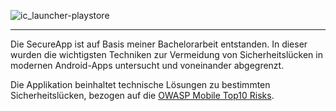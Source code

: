 ![ic_launcher-playstore](https://user-images.githubusercontent.com/71799051/104077814-78403300-521b-11eb-9bbc-059cbb2c8d12.png)

***

Die SecureApp ist auf Basis meiner Bachelorarbeit entstanden. In dieser wurden die wichtigsten Techniken zur Vermeidung von Sicherheitslücken in modernen Android-Apps untersucht und voneinander abgegrenzt.

Die Applikation beinhaltet technische Lösungen zu bestimmten Sicherheitslücken, bezogen auf die [OWASP Mobile Top10 Risks](https://owasp.org/www-project-mobile-top-10/).

